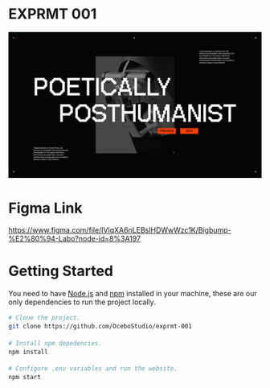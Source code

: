# EXPRMT 001


![Screenshot of Website](cover.png)

# Figma Link

https://www.figma.com/file/IVlqXA6nLEBsIHDWwWzc1K/Bigbump-%E2%80%94-Labo?node-id=8%3A197


# Getting Started

You need to have [Node.js](https://nodejs.org/en/) and [npm](https://www.npmjs.com/) installed in your machine, these are our only dependencies to run the project locally.

```sh
# Clone the project.
git clone https://github.com/OceboStudio/exprmt-001

# Install npm depedencies.
npm install

# Configure .env variables and run the website.
npm start
```